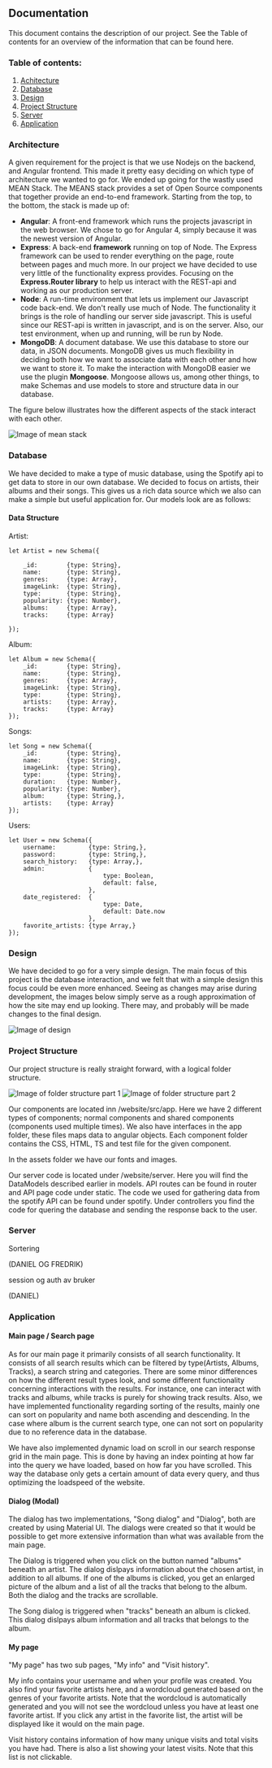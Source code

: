## Documentation
This document contains the description of our project. See the Table of contents for an overview of the  information 
that can be found here. 

### Table of contents:
1. [Achitecture](#Architecture)
2. [Database](#Database) 
3. [Design](#Design)
4. [Project Structure](#ProjectStructure)
5. [Server](#Server)
6. [Application](#Application)

### Architecture <a name="Architecture"></a>
A given requirement for the project is that we use Nodejs on the backend, and Angular frontend. This made
it pretty easy deciding on which type of architecture we wanted to go for. We ended up going for the wastly used MEAN
Stack. The MEANS stack provides a set of Open Source components that together provide an end-to-end framework. 
Starting from the top, to the bottom, the stack is made up of:

- **Angular**: A front-end framework which runs the projects javascript in the web browser. We chose to go for 
Angular 4, simply because it was the newest version of Angular.
- **Express**: A back-end **framework** running on top of Node. The Express framework can be used to render 
everything on the page, route between pages and much more. In our project we have decided to use very little of the 
functionality express provides. Focusing on the **Express.Router library** to help us interact with the REST-api and 
working as our production server.
- **Node**: A run-time environment that lets us implement our Javascript code back-end. We don't really use much of 
Node. The functionality it brings is the role of handling our server side javascript. This is useful since our 
REST-api is written in javascript, and is on the server. Also, our test environment, when up and running, will be run
by Node. 
- **MongoDB**: A document database. We use this database to store our data, in JSON documents. MongoDB gives us much 
flexibility in deciding both how we want to associate data with each other and how we want to store it. To make the 
interaction with MongoDB easier we use the plugin **Mongoose**. Mongoose allows us, among other things, to make Schemas 
and use models to store and structure data in our database.  

The figure below illustrates how the different aspects of the stack interact with each other.

![Image of mean stack](images/mean_stack.jpg)


### Database <a name="Database"></a>
We have decided to make a type of music database, using the Spotify api to get data to store in our own database. We 
decided to focus on artists, their albums and their songs. This gives us a rich data source which we also can make a 
simple but useful application for. Our models look are as follows:

#### Data Structure 
Artist:

    let Artist = new Schema({

        _id:        {type: String},
        name:       {type: String},
        genres:     {type: Array},
        imageLink:  {type: String},
        type:       {type: String},
        popularity: {type: Number},
        albums:     {type: Array},
        tracks:     {type: Array}

    });

Album: 


    let Album = new Schema({
        _id:        {type: String},
        name:       {type: String},
        genres:     {type: Array},
        imageLink:  {type: String},
        type:       {type: String},
        artists:    {type: Array},
        tracks:     {type: Array}
    });
    
Songs:

    let Song = new Schema({
        _id:        {type: String},
        name:       {type: String},
        imageLink:  {type: String},
        type:       {type: String},
        duration:   {type: Number},
        popularity: {type: Number},
        album:      {type: String,},
        artists:    {type: Array}
    });
    
Users:

    let User = new Schema({
        username:         {type: String,},
        password:         {type: String,},
        search_history:   {type: Array,},
        admin:            {
                              type: Boolean,
                              default: false,
                          },
        date_registered:  {
                              type: Date,
                              default: Date.now
                          },
        favorite_artists: {type Array,}
    });

    
### Design <a name= "Design"></a>
We have decided to go for a very simple design. The main focus of this project is the database interaction, and we 
felt that with a simple design this focus could be even more enhanced. Seeing as changes may arise during 
development, the images below simply serve as a rough approximation of how the site may end up looking. There may, 
and probably will be made changes to the final design.


![Image of design](images/frontpage.jpg)


### Project Structure <a name="ProjectStructure"></a>
Our project structure is really straight forward, with a logical folder structure.

![Image of folder structure part 1](images/folder_structure1.png)
![Image of folder structure part 2](images/folder_structure2.png)

Our components are located inn /website/src/app. Here we have 2 different types of components; normal components and shared components (components used multiple times). We also have interfaces in the app folder, these files maps data to angular objects. Each component folder contains the CSS, HTML, TS and test file for the given component.

In the assets folder we have our fonts and images.

Our server code is located under /website/server. Here you will find the DataModels described earlier in models. API routes can be found in router and API page code under static. The code we used for gathering data from the spotify API can be found under spotify. Under controllers you find the code for quering the database and sending the response back to the user.

### Server <a name="Server"></a>

Sortering 

(DANIEL OG FREDRIK)

session og auth av bruker 

(DANIEL)

### Application <a name="Application"></a>

#### Main page / Search page

As for our main page it primarily consists of all search functionality.
It consists of all search results which can be filtered by type(Artists, Albums, Tracks), a search string and categories. There are some minor differences on how the different result types look, and some different functionality concerning interactions with the results. For instance, one can interact with tracks and albums, while tracks is purely for showing track results. Also, we have implemented functionality regarding sorting of the results, mainly one can sort on popularity and name both ascending and descending. In the case where album is the current search type, one can not sort on popularity due to no reference data in the database. 

We have also implemented dynamic load on scroll in our search response grid in the main page. This is done by having an index pointing at how far into the query we have loaded, based on how far you have scrolled. This way the database only gets a certain amount of data every query, and thus optimizing the loadspeed of the website.

#### Dialog (Modal)
The dialog has two implementations, "Song dialog" and "Dialog", both are created by using Material UI. The dialogs were created so that it would be possible to get more extensive information than what was available from the main page.

The Dialog is triggered when you click on the button named "albums" beneath an artist. The dialog dislpays information about the chosen artist, in addition to all albums. If one of the albums is clicked, you get an enlarged picture of the album and a list of all the tracks that belong to the album. Both the dialog and the tracks are scrollable.

The Song dialog is triggered when "tracks" beneath an album is clicked. This dialog dislpays album information and all tracks that belongs to the album.

#### My page
"My page" has two sub pages, "My info" and "Visit history".

My info contains your username and when your profile was created.
You also find your favorite artists here, and a wordcloud generated based on the genres of your favorite artists. Note that the wordcloud is automatically generated and you will not see the wordcloud unless you have at least one favorite artist. If you click any artist in the favorite list, the artist will be displayed like it would on the main page.

Visit history contains information of how many unique visits and total visits you have had. There is also a list showing your latest visits. Note that this list is not clickable.
